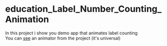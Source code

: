 # education_Label_Number_Counting_Animation
In this project i show you demo app that animates label counting\
You can [see](https://github.com/PawUI/education_Label_Number_Counting_Animation/blob/main/CountingNumbers/LabelCountingAnimator.swift) an animator from the project (it's universal)
